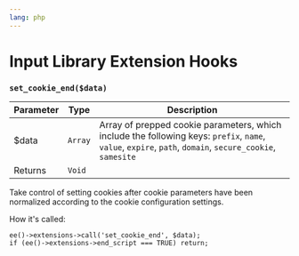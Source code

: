 ```yaml
---
lang: php
---
```


<!--
    This source file is part of the open source project
    ExpressionEngine User Guide (https://github.com/ExpressionEngine/ExpressionEngine-User-Guide)

    @link      https://expressionengine.com/
    @copyright Copyright (c) 2003-2020, Packet Tide, LLC (https://packettide.com)
    @license   https://expressionengine.com/license Licensed under Apache License, Version 2.0
-->

# Input Library Extension Hooks

### `set_cookie_end($data)`

| Parameter | Type    | Description                                                                                                                                  |
| --------- | ------- | -------------------------------------------------------------------------------------------------------------------------------------------- |
| \$data    | `Array` | Array of prepped cookie parameters, which include the following keys: `prefix`, `name`, `value`, `expire`, `path`, `domain`, `secure_cookie`, `samesite` |
| Returns   | `Void`  |                                                                                                                                              |

Take control of setting cookies after cookie parameters have been normalized according to the cookie configuration settings.

How it's called:

    ee()->extensions->call('set_cookie_end', $data);
    if (ee()->extensions->end_script === TRUE) return;
